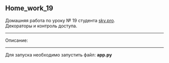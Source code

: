 ## Home_work_19
Домашняя работа по уроку № 19 студента [sky.pro](https://sky.pro/).  
Декораторы и контроль доступа.
***
Описание:  


***
Для запуска необходимо запустить файл: **app.py**